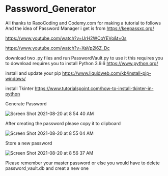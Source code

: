 # Password_Generator
All thanks to RaxoCoding and Codemy.com for making a tutorial to follows
And the idea of Password Manager i get is from https://keepassxc.org/



https://www.youtube.com/watch?v=UrH2WCoYEVo&t=0s

https://www.youtube.com/watch?v=XaVp2l6Z_Dc

download two .py files and run PasswordVault.py to use it
this requires you to download requires you to install Python 3.9.6 https://www.python.org/

install and update your pip
https://www.liquidweb.com/kb/install-pip-windows/

install Tkinter
https://www.tutorialspoint.com/how-to-install-tkinter-in-python

Generate Password 

![Screen Shot 2021-08-20 at 8 54 40 AM](https://user-images.githubusercontent.com/39174958/130169416-c5c0f168-0e96-44c2-8f73-c7939a673a4d.png)

After creating the password please copy it to clipboard

![Screen Shot 2021-08-20 at 8 55 04 AM](https://user-images.githubusercontent.com/39174958/130169471-f757c056-0d88-4620-a149-ef901ec15422.png)

Store a new password

![Screen Shot 2021-08-20 at 8 56 37 AM](https://user-images.githubusercontent.com/39174958/130169488-7b49bb31-178b-4edc-8625-148591e2522e.png)


Please remember your master password or else you would have to delete password_vault.db and creat a new one


